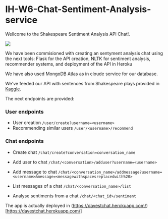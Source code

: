 # IH-W6-Chat-Sentiment-Analysis-service

Wellcome to the Shakespeare Sentiment Analysis API Chat!.

![](https://images.unsplash.com/photo-1514306191717-452ec28c7814?ixlib=rb-1.2.1&ixid=eyJhcHBfaWQiOjEyMDd9&auto=format&fit=crop&w=1350&q=80)

We have been commisioned with creating an sentyment analysis chat using the next tools: Flask for the API creation, NLTK for sentiment analysis, recommender systems, and deployment of the API in Heroku

We have also used MongoDB Atlas as in cloude service for our database.

We've feeded our API with sentences from Shakespeare plays provided in [Kaggle](https://www.kaggle.com/kingburrito666/shakespeare-plays).

The next endpoints are provided:

### User endpoints

* User creation
```/user/create?username=<username>```
* Recommending similar users
```/user/<username>/recommend```

### Chat endpoints

* Create chat
```/chat/create?conversation=conversation_name```

* Add user to chat
```/chat/<conversation>/adduser?username=<username>```

* Add message to chat
```/chat/<conversation_name>/addmessage?username=<username>&message=<messagewithspacesreplacedwith%20>```

* List messages of a chat
```/chat/<conversation_name>/list```

* Analyse sentiments from a chat
```/chat/<chat_id>/sentiment```

The app is actually deployed in (https://davestchat.herokuapp.com/)[https://davestchat.herokuapp.com/]
